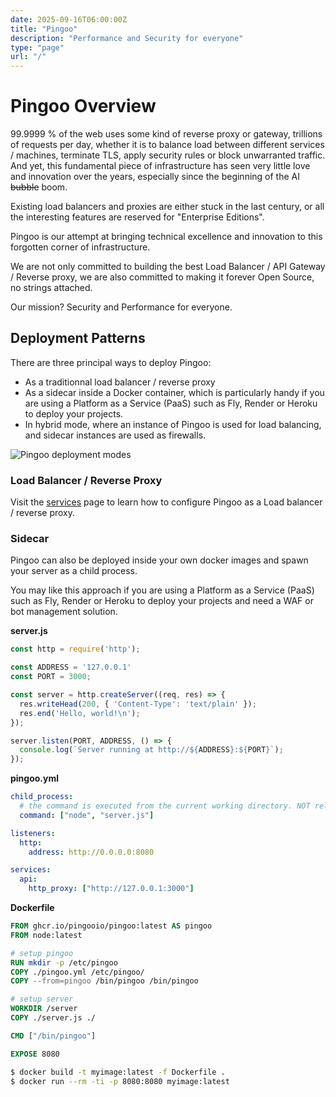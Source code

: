 ```yaml
---
date: 2025-09-16T06:00:00Z
title: "Pingoo"
description: "Performance and Security for everyone"
type: "page"
url: "/"
---
```


# Pingoo Overview

99.9999 % of the web uses some kind of reverse proxy or gateway, trillions of requests per day, whether it is to balance load between different services / machines, terminate TLS, apply security rules or block unwarranted traffic. And yet, this fundamental piece of infrastructure has seen very little love and innovation over the years, especially since the beginning of the AI <s>bubble</s> boom.

Existing load balancers and proxies are either stuck in the last century, or all the interesting features are reserved for "Enterprise Editions".

Pingoo is our attempt at bringing technical excellence and innovation to this forgotten corner of infrastructure.

We are not only committed to building the best Load Balancer / API Gateway / Reverse proxy, we are also committed to making it forever Open Source, no strings attached.

Our mission? Security and Performance for everyone.


## Deployment Patterns

There are three principal ways to deploy Pingoo:
- As a traditionnal load balancer / reverse proxy
- As a sidecar inside a Docker container, which is particularly handy if you are using a Platform as a Service (PaaS) such as Fly, Render or Heroku to deploy your projects.
- In hybrid mode, where an instance of Pingoo is used for load balancing, and sidecar instances are used as firewalls.

![Pingoo deployment modes](/assets/pingoo_deployment_modes.png)


### Load Balancer / Reverse Proxy

Visit the [services](/docs/services) page to learn how to configure Pingoo as a Load balancer / reverse proxy.


### Sidecar

Pingoo can also be deployed inside your own docker images and spawn your server as a child process.

You may like this approach if you are using a Platform as a Service (PaaS) such as Fly, Render or Heroku to deploy your projects and need a WAF or bot management solution.


**server.js**
```javascript
const http = require('http');

const ADDRESS = '127.0.0.1'
const PORT = 3000;

const server = http.createServer((req, res) => {
  res.writeHead(200, { 'Content-Type': 'text/plain' });
  res.end('Hello, world!\n');
});

server.listen(PORT, ADDRESS, () => {
  console.log(`Server running at http://${ADDRESS}:${PORT}`);
});
```

**pingoo.yml**
```yml
child_process:
  # the command is executed from the current working directory. NOT relatively from pingoo.yml
  command: ["node", "server.js"]

listeners:
  http:
    address: http://0.0.0.0:8080

services:
  api:
    http_proxy: ["http://127.0.0.1:3000"]
```

**Dockerfile**
```dockerfile
FROM ghcr.io/pingooio/pingoo:latest AS pingoo
FROM node:latest

# setup pingoo
RUN mkdir -p /etc/pingoo
COPY ./pingoo.yml /etc/pingoo/
COPY --from=pingoo /bin/pingoo /bin/pingoo

# setup server
WORKDIR /server
COPY ./server.js ./

CMD ["/bin/pingoo"]

EXPOSE 8080
```

```bash
$ docker build -t myimage:latest -f Dockerfile .
$ docker run --rm -ti -p 8080:8080 myimage:latest
```
